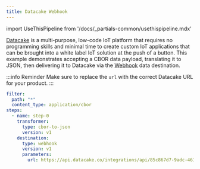```yaml
---
title: Datacake Webhook
---
```

import UseThisPipeline from '/docs/_partials-common/usethispipeline.mdx'

[Datacake](https://datacake.co/) is a multi-purpose, low-code IoT platform that
requires no programming skills and minimal time to create custom IoT
applications that can be brought into a white label IoT solution at the push of
a button. This example demonstrates accepting a CBOR data payload, translating
it to JSON, then delivering it to Datacake via the
[Webhook](/data-routing/destinations/webhook) data destination.

:::info Reminder
Make sure to replace the `url` with the correct Datacake URL for your product.
:::

<UseThisPipeline name="Datacake Webhook" pipeline="ZmlsdGVyOgogIHBhdGg6ICIqIgogIGNvbnRlbnRfdHlwZTogYXBwbGljYXRpb24vY2JvcgpzdGVwczoKICAtIG5hbWU6IHN0ZXAtMAogICAgdHJhbnNmb3JtZXI6CiAgICAgIHR5cGU6IGNib3ItdG8tanNvbgogICAgICB2ZXJzaW9uOiB2MQogICAgZGVzdGluYXRpb246CiAgICAgIHR5cGU6IHdlYmhvb2sKICAgICAgdmVyc2lvbjogdjEKICAgICAgcGFyYW1ldGVyczoKICAgICAgICB1cmw6IGh0dHBzOi8vYXBpLmRhdGFjYWtlLmNvL2ludGVncmF0aW9ucy9hcGkvODVjODY3ZDctOWFkYy00NjEzLTk0NmMtYzY0ZmNlYmExZTdmLw=="/>

```yaml
filter:
  path: "*"
  content_type: application/cbor
steps:
  - name: step-0
    transformer:
      type: cbor-to-json
      version: v1
    destination:
      type: webhook
      version: v1
      parameters:
        url: https://api.datacake.co/integrations/api/85c867d7-9adc-4613-946c-c64fceba1e7f/
```
